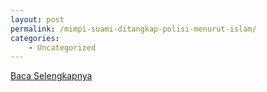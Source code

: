 ```yaml
---
layout: post
permalink: /mimpi-suami-ditangkap-polisi-menurut-islam/
categories:
    - Uncategorized
---
```


[Baca Selengkapnya](/02)